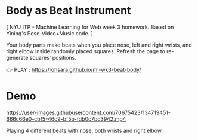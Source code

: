 # Body as Beat Instrument

[ NYU ITP - Machine Learning for Web week 3 homework. Based on Yining's Pose-Video+Music code. ]

Your body parts make beats when you place nose, left and right wrists, and right elbow inside randomly placed squares.
Refresh the page to re-generate squares' positions.

👉 PLAY : https://rohsara.github.io/ml-wk3-beat-body/

# Demo

https://user-images.githubusercontent.com/70675423/134719451-666c66e0-cbf5-46c9-bf5b-fdb0c7bc3942.mp4

Playing 4 different beats with nose, both wrists and right elbow.

